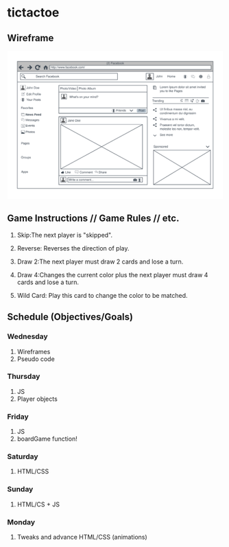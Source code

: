 # tictactoe

## Wireframe

![wireframe](./wireframe/testing.svg)



## Game Instructions // Game Rules // etc. 
1. Skip:The next player is "skipped".

2. Reverse: Reverses the direction of play.

3. Draw 2:The next player must draw 2 cards and lose a turn.

4. Draw 4:Changes the current color plus the next player must draw 4 cards and lose a turn.

5. Wild Card: Play this card to change the color to be matched.

## Schedule (Objectives/Goals)
### Wednesday
1. Wireframes
2. Pseudo code

### Thursday
1. JS
2. Player objects 

### Friday
1. JS
2. boardGame function! 

### Saturday
1. HTML/CSS

### Sunday
1. HTML/CS + JS

### Monday
1. Tweaks and advance HTML/CSS (animations)


